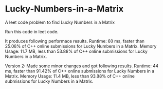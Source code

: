 # Lucky-Numbers-in-a-Matrix
A leet code problem to find Lucky Numbers in a Matrix

Run this code in leet code.

It produces following performace results.
Runtime: 60 ms, faster than 25.08% of C++ online submissions for Lucky Numbers in a Matrix.
Memory Usage: 11.7 MB, less than 53.88% of C++ online submissions for Lucky Numbers in a Matrix.

Version 2: Made some minor changes and got following results.
Runtime: 44 ms, faster than 91.42% of C++ online submissions for Lucky Numbers in a Matrix.
Memory Usage: 11.4 MB, less than 93.88% of C++ online submissions for Lucky Numbers in a Matrix.
